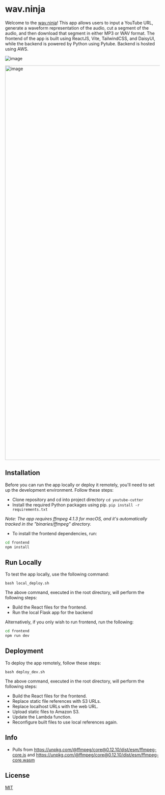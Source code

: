 # wav.ninja

Welcome to the [wav.ninja](https://wav.ninja)! This app allows users to input a YouTube URL, generate a waveform representation of the audio, cut a segment of the audio, and then download that segment in either MP3 or WAV format. The frontend of the app is built using ReactJS, Vite, TailwindCSS, and DaisyUI, while the backend is powered by Python using Pytube. Backend is hosted using AWS.


![image](https://github.com/chang432/youtube-cutter/assets/88285952/eb617cf4-5ad7-4da0-b375-bc39421af4a9)

<img width="1280" alt="image" src="https://github.com/chang432/youtube-cutter/assets/88285952/bb1b7300-d216-4fb2-93b4-955c3460fa4a">

## Installation

Before you can run the app locally or deploy it remotely, you'll need to set up the development environment. Follow these steps:

- Clone repository and cd into project directory 
`cd youtube-cutter`
- Install the required Python packages using pip.
`pip install -r requirements.txt`

*Note: The app requires ffmpeg 4.1.3 for macOS, and it's automatically tracked in the "binaries/ffmpeg" directory.*

- To install the frontend dependencies, run:
```bash
cd frontend
npm install
```


## Run Locally

To test the app locally, use the following command:

`bash local_deploy.sh`

The above command, executed in the root directory, will perform the following steps:

- Build the React files for the frontend.
- Run the local Flask app for the backend

Alternatively, if you only wish to run frontend, run the following:
```bash
cd frontend
npm run dev
```




## Deployment

To deploy the app remotely, follow these steps:

`bash deploy_dev.sh`

The above command, executed in the root directory, will perform the following steps:

- Build the React files for the frontend.
- Replace static file references with S3 URLs.
- Replace localhost URLs with the web URL.
- Upload static files to Amazon S3.
- Update the Lambda function.
- Reconfigure built files to use local references again.

## Info
- Pulls from https://unpkg.com/@ffmpeg/core@0.12.10/dist/esm/ffmpeg-core.js and https://unpkg.com/@ffmpeg/core@0.12.10/dist/esm/ffmpeg-core.wasm

## License

[MIT](https://choosealicense.com/licenses/mit/)


